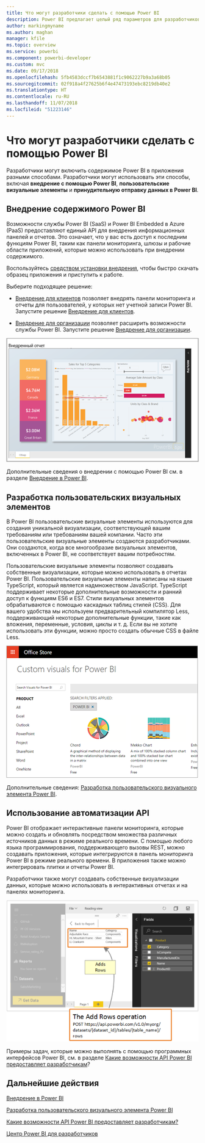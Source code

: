 ```yaml
---
title: Что могут разработчики сделать с помощью Power BI
description: Power BI предлагает целый ряд параметров для разработчиков, начиная от параметров внедрения и заканчивая настраиваемыми визуальными элементами и наборами данных потоковой передачи.
author: markingmyname
ms.author: maghan
manager: kfile
ms.topic: overview
ms.service: powerbi
ms.component: powerbi-developer
ms.custom: mvc
ms.date: 09/17/2018
ms.openlocfilehash: 5fb4583dccf7b6543881f1c9062227b9a3a68b05
ms.sourcegitcommit: 02f918a4f27625b6f4e47473193ebc8219db40e2
ms.translationtype: HT
ms.contentlocale: ru-RU
ms.lasthandoff: 11/07/2018
ms.locfileid: "51223146"
---
```

# <a name="what-can-developers-do-with-power-bi"></a>Что могут разработчики сделать с помощью Power BI

Разработчики могут включить содержимое Power BI в приложения разными способами. Разработчики могут использовать эти способы, включая **внедрение с помощью Power BI**, **пользовательские визуальные элементы** и **принудительную отправку данных в Power BI**.

## <a name="embedding-power-bi-content"></a>Внедрение содержимого Power BI

Возможности службы Power BI (SaaS) и Power BI Embedded в Azure (PaaS) предоставляют единый API для внедрения информационных панелей и отчетов. Это означает, что у вас есть доступ к последним функциям Power BI, таким как панели мониторинга, шлюзы и рабочие области приложений, которые можно использовать при внедрении содержимого.

Воспользуйтесь [средством установки внедрения](https://aka.ms/embedsetup), чтобы быстро скачать образец приложения и приступить к работе.

Выберите подходящее решение:

* [Внедрение для клиентов](embedding.md#embedding-for-your-customers) позволяет внедрять панели мониторинга и отчеты для пользователей, у которых нет учетной записи Power BI. Запустите решение [Внедрение для клиентов](https://aka.ms/embedsetup/AppOwnsData).

* [Внедрение для организации](embedding.md#embedding-for-your-organization) позволяет расширить возможности службы Power BI. Запустите решение [Внедрение для организации](https://aka.ms/embedsetup/UserOwnsData).

![Пример PBIE](media/what-can-you-do/what-can-you-do-02.png)

Дополнительные сведения о внедрении с помощью Power BI см. в разделе [Внедрение в Power BI](embedding.md).

## <a name="developing-custom-visuals"></a>Разработка пользовательских визуальных элементов

В Power BI пользовательские визуальные элементы используются для создания уникальной визуализации, соответствующей вашим требованиям или требованиям вашей компании. Часто эти пользовательские визуальные элементы создаются разработчиками. Они создаются, когда все многообразие визуальных элементов, включенных в Power BI, не соответствует вашим потребностям.

Пользовательские визуальные элементы позволяют создавать собственные визуализации, которые можно использовать в отчетах Power BI. Пользовательские визуальные элементы написаны на языке TypeScript, который является надмножеством JavaScript. TypeScript поддерживает некоторые дополнительные возможности и ранний доступ к функциям ES6 и ES7. Стили визуальных элементов обрабатываются с помощью каскадных таблиц стилей (CSS). Для вашего удобства мы используем предварительный компилятор Less, поддерживающий некоторые дополнительные функции, такие как вложения, переменные, условия, циклы и т. д. Если вы не хотите использовать эти функции, можно просто создать обычные CSS в файле Less.

![Пример CV](media/what-can-you-do/powerbi-custom-visual-store.png)

Дополнительные сведения: [Разработка пользовательского визуального элемента Power BI](custom-visual-develop-tutorial.md).

## <a name="using-api-automation"></a>Использование автоматизации API

Power BI отображает интерактивные панели мониторинга, которые можно создать и обновлять посредством множества различных источников данных в режиме реального времени. С помощью любого языка программирования, поддерживающего вызовы REST, можно создавать приложения, которые интегрируются в панель мониторинга Power BI в режиме реального времени. В приложения также можно интегрировать плитки и отчеты Power BI.

Разработчики также могут создавать собственные визуализации данных, которые можно использовать в интерактивных отчетах и на панелях мониторинга.

![Принудительная отправка данных](media/what-can-you-do/powerbi-push-data.png)

Примеры задач, которые можно выполнять с помощью программных интерфейсов Power BI, см. в разделе [Какие возможности API Power BI предоставляет разработчикам](overview-of-power-bi-rest-api.md)?

## <a name="next-steps"></a>Дальнейшие действия

[Внедрение в Power BI](embedding.md)  

[Разработка пользовательского визуального элемента Power BI](https://microsoft.github.io/PowerBI-visuals/docs/step-by-step-lab/developing-a-power-bi-custom-visual/)

[Какие возможности API Power BI предоставляет разработчикам?](overview-of-power-bi-rest-api.md)

[Центр Power BI для разработчиков](https://powerbi.microsoft.com/developers/)